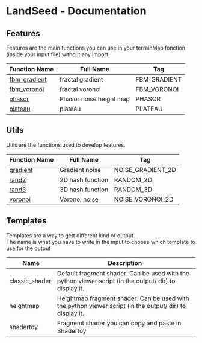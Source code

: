 # LandSeed - Documentation

## Features

Features are the main functions you can use in your terrainMap fonction (inside your input file) without any import.

| Function Name | Full Name | Tag |
|-|-|-|
| [fbm_gradient](features/fbm_gradient.md) | fractal gradient | FBM_GRADIENT |
| [fbm_voronoi](features/fbm_voronoi.md) | fractal voronoi | FBM_VORONOI |
| [phasor](features/phasor.md) | Phasor noise height map | PHASOR |
| [plateau](features/plateau.md) | plateau | PLATEAU |


## Utils

Utils are the functions used to develop features.

| Function Name | Full Name | Tag |
|-|-|-|
| [gradient](utils/gradient.md) | Gradient noise | NOISE_GRADIENT_2D |
| [rand2](utils/rand2.md) | 2D hash function | RANDOM_2D |
| [rand3](utils/rand3.md) | 3D hash function | RANDOM_3D |
| [voronoi](utils/voronoi.md) | Voronoi noise | NOISE_VORONOI_2D |


## Templates

Templates are a way to gett different kind of output.  
The name is what you have to write in the input to choose which template to use for the output

| Name | Description |
|-|-|
| classic_shader |  Default fragment shader. Can be used with the python viewer script (in the output/ dir) to display it. |
| heightmap |  Heightmap fragment shader. Can be used with the python viewer script (in the output/ dir) to display it. |
| shadertoy |  Fragment shader you can copy and paste in Shadertoy |
